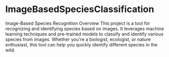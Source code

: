 # ImageBasedSpeciesClassification
Image-Based Species Recognition
Overview
This project is a tool for recognizing and identifying species based on images. It leverages machine learning techniques and pre-trained models to classify and identify various species from images. Whether you're a biologist, ecologist, or nature enthusiast, this tool can help you quickly identify different species in the wild.
